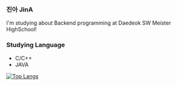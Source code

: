### 진아 JinA
I'm studying about Backend programming at Daedeok SW Meister HighSchool!

### Studying Language
- C/C++
- JAVA

[![Top Langs](https://github-readme-stats.vercel.app/api/top-langs/?username=beturejina)](https://github.com/anuraghazra/github-readme-stats)
<!--
**betruejina/betruejina** is a ✨ _special_ ✨ repository because its `README.md` (this file) appears on your GitHub profile.

Here are some ideas to get you started:

- 🔭 I’m currently working on ...
- 🌱 I’m currently learning ...
- 👯 I’m looking to collaborate on ...
- 🤔 I’m looking for help with ...
- 💬 Ask me about ...
- 📫 How to reach me: ...
- 😄 Pronouns: ...
- ⚡ Fun fact: ...
-->
